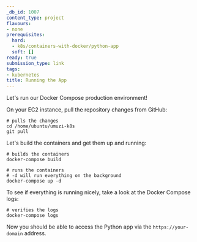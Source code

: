 ```yaml
---
_db_id: 1007
content_type: project
flavours:
- none
prerequisites:
  hard:
  - k8s/containers-with-docker/python-app
  soft: []
ready: true
submission_type: link
tags:
- kubernetes
title: Running the App
---
```


Let's run our Docker Compose production environment!

On your EC2 instance, pull the repository changes from GitHub:

```
# pulls the changes
cd /home/ubuntu/umuzi-k8s
git pull
```

Let's build the containers and get them up and running:

```
# builds the containers
docker-compose build

# runs the containers
# -d will run everything on the background
docker-compose up -d
```

To see if everything is running nicely, take a look at the Docker Compose logs:

```
# verifies the logs
docker-compose logs
```

Now you should be able to access the Python app via the `https://your-domain` address.